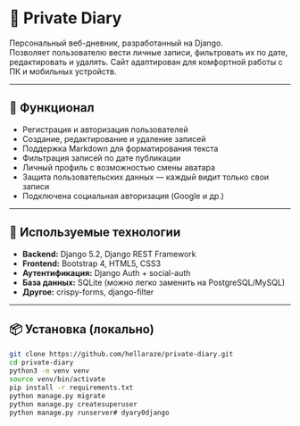 # 📝 Private Diary

Персональный веб-дневник, разработанный на Django.  
Позволяет пользователю вести личные записи, фильтровать их по дате, редактировать и удалять. Сайт адаптирован для комфортной работы с ПК и мобильных устройств.

---

## 🚀 Функционал

- Регистрация и авторизация пользователей
- Создание, редактирование и удаление записей
- Поддержка Markdown для форматирования текста
- Фильтрация записей по дате публикации
- Личный профиль с возможностью смены аватара
- Защита пользовательских данных — каждый видит только свои записи
- Подключена социальная авторизация (Google и др.)

---

## 🧠 Используемые технологии

- **Backend:** Django 5.2, Django REST Framework
- **Frontend:** Bootstrap 4, HTML5, CSS3
- **Аутентификация:** Django Auth + social-auth
- **База данных:** SQLite (можно легко заменить на PostgreSQL/MySQL)
- **Другое:** crispy-forms, django-filter

---

## 📦 Установка (локально)

```bash
git clone https://github.com/hellaraze/private-diary.git
cd private-diary
python3 -m venv venv
source venv/bin/activate
pip install -r requirements.txt
python manage.py migrate
python manage.py createsuperuser
python manage.py runserver# dyary0django
